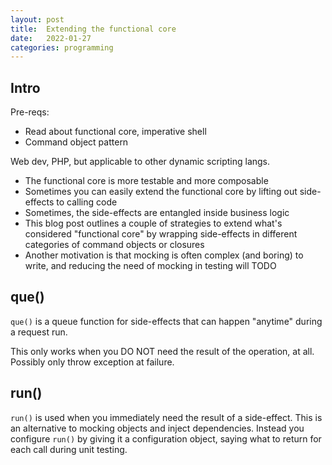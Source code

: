 ```yaml
---
layout: post
title:  Extending the functional core
date:   2022-01-27
categories: programming
---
```


## Intro

Pre-reqs:

* Read about functional core, imperative shell
* Command object pattern

Web dev, PHP, but applicable to other dynamic scripting langs.

* The functional core is more testable and more composable
* Sometimes you can easily extend the functional core by lifting out side-effects to calling code
* Sometimes, the side-effects are entangled inside business logic
* This blog post outlines a couple of strategies to extend what's considered "functional core" by wrapping side-effects in different categories of command objects or closures
* Another motivation is that mocking is often complex (and boring) to write, and reducing the need of mocking in testing will TODO

## que()

`que()` is a queue function for side-effects that can happen "anytime" during a request run.

This only works when you DO NOT need the result of the operation, at all. Possibly only throw exception at failure.

## run()

`run()` is used when you immediately need the result of a side-effect. This is an alternative to mocking objects and inject dependencies. Instead you configure `run()` by giving it a configuration object, saying what to return for each call during unit testing.
